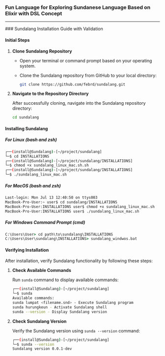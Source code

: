 ### Fun Language for Exploring Sundanese Language Based on Elixir with DSL Concept
<hr>
### Sundalang Installation Guide with Validation

#### Initial Steps

1. **Clone Sundalang Repository**
   - Open your terminal or command prompt based on your operating system.
   - Clone the Sundalang repository from GitHub to your local directory:

     ```bash
     git clone https://github.com/febrd/sundalang.git
     ```


2. **Navigate to the Repository Directory**

   After successfully cloning, navigate into the Sundalang repository directory:

   ```bash
   cd sundalang
   ```

#### Installing Sundalang

##### For Linux (bash and zsh)

```bash
┌──(install@Sundalang)-[~/project/sundalang]
└─$ cd INSTALLATIONS
┌──(install@Sundalang)-[~/project/sundalang/INSTALLATIONS]
└─$ chmod +x sundalang_linux_mac.sh.sh
┌──(install@Sundalang)-[~/project/sundalang/INSTALLATIONS]
└─$ ./sundalang_linux_mac.sh
```

##### For MacOS (bash and zsh)

```bash
Last-login: Mon Jul 13 12:40:50 on ttys003
MacBook-Pro-User:~ user$ cd sundalang/INSTALLATIONS
MacBook-Pro-User:INSTALLATIONS user$ chmod +x sundalang_linux_mac.sh
MacBook-Pro-User:INSTALLATIONS user$ ./sundalang_linux_mac.sh
```

##### For Windows Command Prompt (cmd)

```cmd
C:\Users\User> cd path\to\sundalang\INSTALLATIONS
C:\Users\User\sundalang\INSTALLATIONS> sundalang_windwos.bat
```

#### Verifying Installation

After installation, verify Sundalang functionality by following these steps:

1. **Check Available Commands**

   Run `sunda` command to display available commands:

   ```bash
   ┌──(install@Sundalang)-[~/project/sundalang]
   └─$ sunda
   Available commands:
   sunda lumpat <filename.snd> - Execute Sundalang program
   sunda hurungkeun - Activate Sundalang shell
   sunda --version - Display Sundalang version
   ```

2. **Check Sundalang Version**

   Verify the Sundalang version using `sunda --version` command:

   ```bash
   ┌──(install@Sundalang)-[~/project/sundalang]
   └─$ sunda --version
   Sundalang version 0.0.1-dev
   ```
